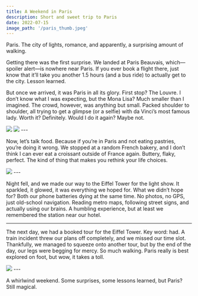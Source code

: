 ```yaml
---
title: A Weekend in Paris
description: Short and sweet trip to Paris
date: 2022-07-15
image_path: '/paris_thumb.jpeg'
---
```


Paris. The city of lights, romance, and apparently, a surprising amount of walking.  

Getting there was the first surprise. We landed at Paris Beauvais, which—spoiler alert—is nowhere near Paris. If you ever book a flight there, just know that it’ll take you another 1.5 hours (and a bus ride) to actually get to the city. Lesson learned.  

But once we arrived, it was Paris in all its glory. First stop? The Louvre. I don’t know what I was expecting, but the Mona Lisa? Much smaller than I imagined. The crowd, however, was anything but small. Packed shoulder to shoulder, all trying to get a glimpse (or a selfie) with da Vinci’s most famous lady. Worth it? Definitely. Would I do it again? Maybe not.  

<img src="/louvre.jpeg" class="image fit">
<img src="/mona_lisa.jpeg" class="image fit">
---

Now, let’s talk food. Because if you’re in Paris and not eating pastries, you’re doing it wrong. We stopped at a random French bakery, and I don’t think I can ever eat a croissant outside of France again. Buttery, flaky, perfect. The kind of thing that makes you rethink your life choices.  

<img src="/croissant.jpeg" class="image fit">
---

Night fell, and we made our way to the Eiffel Tower for the light show. It sparkled, it glowed, it was everything we hoped for. What we didn’t hope for? Both our phone batteries dying at the same time. No photos, no GPS, just old-school navigation. Reading metro maps, following street signs, and actually using our brains. A humbling experience, but at least we remembered the station near our hotel.  

---

The next day, we had a booked tour for the Eiffel Tower. Key word: had. A train incident threw our plans off completely, and we missed our time slot. Thankfully, we managed to squeeze onto another tour, but by the end of the day, our legs were begging for mercy. So much walking. Paris really is best explored on foot, but wow, it takes a toll.  

<img src="/eiffel_tower.jpeg" class="image fit">
---

A whirlwind weekend. Some surprises, some lessons learned, but Paris? Still magical.
